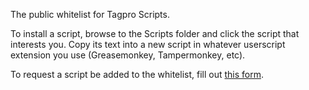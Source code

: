 The public whitelist for Tagpro Scripts.

To install a script, browse to the Scripts folder and click the script that interests you. Copy its text into a new script in whatever userscript extension you use (Greasemonkey, Tampermonkey, etc).

To request a script be added to the whitelist, fill out [this form](https://docs.google.com/forms/d/1bepsR7F0Nh5p0XEc2yakD0fqsiY9hUPx63CyZBaLN8w/viewform).

